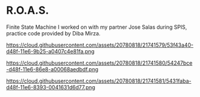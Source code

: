 # R.O.A.S.
Finite State Machine I worked on with my partner Jose Salas during SPIS, practice code provided by Diba Mirza. 

https://cloud.githubusercontent.com/assets/20780818/21741579/53f43a40-d48f-11e6-9b25-a0407c4e81fa.png

https://cloud.githubusercontent.com/assets/20780818/21741580/54247bce-d48f-11e6-86e8-a00068aedbdf.png

https://cloud.githubusercontent.com/assets/20780818/21741581/5431faba-d48f-11e6-8393-0041631d6d77.png


